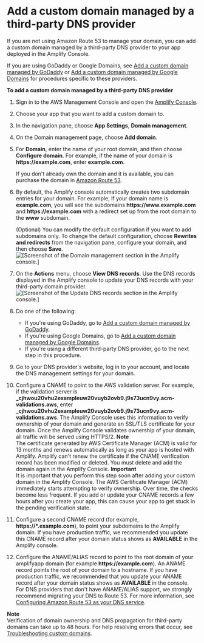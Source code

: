 # Add a custom domain managed by a third\-party DNS provider<a name="to-add-a-custom-domain-managed-by-a-third-party-dns-provider"></a>

If you are not using Amazon Route 53 to manage your domain, you can add a custom domain managed by a third\-party DNS provider to your app deployed in the Amplify Console\.

If you are using GoDaddy or Google Domains, see [Add a custom domain managed by GoDaddy](to-add-a-custom-domain-managed-by-godaddy.md) or [Add a custom domain managed by Google Domains](to-add-a-custom-domain-managed-by-google-domains.md) for procedures specific to these providers\.

**To add a custom domain managed by a third\-party DNS provider**

1. Sign in to the AWS Management Console and open the [Amplify Console](https://console.aws.amazon.com/amplify/)\.

1. Choose your app that you want to add a custom domain to\.

1. In the navigation pane, choose **App Settings**, **Domain management**\.

1. On the Domain management page, choose **Add domain**\.

1. For **Domain**, enter the name of your root domain, and then choose **Configure domain**\. For example, if the name of your domain is **https://example\.com**, enter **example\.com**\.

    If you don't already own the domain and it is available, you can purchase the domain in [Amazon Route 53](https://docs.aws.amazon.com/Route53/latest/DeveloperGuide/domain-register.html)\.

1. By default, the Amplify console automatically creates two subdomain entries for your domain\. For example, if your domain name is **example\.com**, you will see the subdomains **https://www\.example\.com** and **https://example\.com** with a redirect set up from the root domain to the **www** subdomain\. 

   \(Optional\) You can modify the default configuration if you want to add subdomains only\. To change the default configuration, choose **Rewrites and redirects** from the navigation pane, configure your domain, and then choose **Save**\.  
![\[Screenshot of the Domain management section in the Amplify console.\]](http://docs.aws.amazon.com/amplify/latest/userguide/images/amplify-thirdparty-1Update.png)

1. On the **Actions** menu, choose **View DNS records**\. Use the DNS records displayed in the Amplify console to update your DNS records with your third\-party domain provider\.  
![\[Screenshot of the Update DNS records section in the Amplify console.\]](http://docs.aws.amazon.com/amplify/latest/userguide/images/amplify-thirdpartyDNS-1.png)

1. Do one of the following: 
   + If you're using GoDaddy, go to [Add a custom domain managed by GoDaddy](to-add-a-custom-domain-managed-by-godaddy.md)\.
   + If you're using Google Domains, go to [Add a custom domain managed by Google Domains](to-add-a-custom-domain-managed-by-google-domains.md)\.
   + If you're using a different third\-party DNS provider, go to the next step in this procedure\. 

1. Go to your DNS provider's website, log in to your account, and locate the DNS management settings for your domain\.

1. Configure a CNAME to point to the AWS validation server\. For example, if the validation server is **\_cjhwou20vhu2exampleuw20vuyb2ovb9\.j9s73ucn9vy\.acm\-validations\.aws**, enter **\_cjhwou20vhu2exampleuw20vuyb2ovb9\.j9s73ucn9vy\.acm\-validations\.aws**\. The Amplify Console uses this information to verify ownership of your domain and generate an SSL/TLS certificate for your domain\. Once the Amplify Console validates ownership of your domain, all traffic will be served using HTTPS/2\.
**Note**  
The certificate generated by AWS Certificate Manager \(ACM\) is valid for 13 months and renews automatically as long as your app is hosted with Amplify\. Amplify can't renew the certificate if the CNAME verification record has been modified or deleted\. You must delete and add the domain again in the Amplify Console\.
**Important**  
 It is important that you perform this step soon after adding your custom domain in the Amplify Console\. The AWS Certificate Manager \(ACM\) immediately starts attempting to verify ownership\. Over time, the checks become less frequent\. If you add or update your CNAME records a few hours after you create your app, this can cause your app to get stuck in the pending verification state\.

1. Configure a second CNAME record \(for example, **https://\*\.example\.com**\), to point your subdomains to the Amplify domain\. If you have production traffic, we recommended you update this CNAME record after your domain status shows as **AVAILABLE** in the Amplify console\.

1. Configure the ANAME/ALIAS record to point to the root domain of your amplifyapp domain \(for example **https://example\.com**\)\. An ANAME record points the root of your domain to a hostname\. If you have production traffic, we recommended that you update your ANAME record after your domain status shows as **AVAILABLE** in the console\. For DNS providers that don't have ANAME/ALIAS support, we strongly recommend migrating your DNS to Route 53\. For more information, see [Configuring Amazon Route 53 as your DNS service](https://docs.aws.amazon.com/Route53/latest/DeveloperGuide/dns-configuring.html)\.

**Note**  
 Verification of domain ownership and DNS propagation for third\-party domains can take up to 48 hours\. For help resolving errors that occur, see [Troubleshooting custom domains](custom-domain-troubleshoot-guide.md)\. 